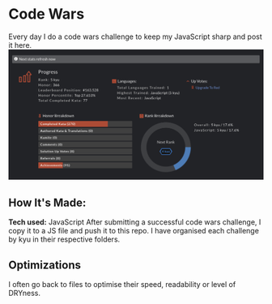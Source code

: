 # Code Wars
Every day I do a code wars challenge to keep my JavaScript sharp and post it here.
![My Codewars Profile](/code-wars-profile.png)

## How It's Made:
**Tech used:** JavaScript
After submitting a successful code wars challenge, I copy it to a JS file and push it to this repo. I have organised each challenge by kyu in their respective folders.

## Optimizations
I often go back to files to optimise their speed, readability or level of DRYness.


